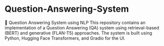# Question-Answering-System
🚀 Question Answering System using NLP This repository contains an implementation of a Question Answering (QA) system using retrieval-based (BERT) and generative (FLAN-T5) approaches. The system is built using Python, Hugging Face Transformers, and Gradio for the UI.
